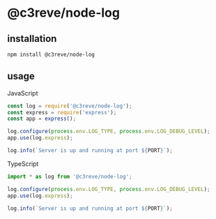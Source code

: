 # @c3reve/node-log

## installation
```bash
npm install @c3reve/node-log
```

## usage
JavaScript
```javascript
const log = require('@c3reve/node-log');
const express = require('express');
const app = express();

log.configure(process.env.LOG_TYPE, process.env.LOG_DEBUG_LEVEL);
app.use(log.express);

log.info(`Server is up and running at port ${PORT}`);
```

TypeScript
```typescript
import * as log from '@c3reve/node-log';

log.configure(process.env.LOG_TYPE, process.env.LOG_DEBUG_LEVEL);
app.use(log.express);

log.info(`Server is up and running at port ${PORT}`);
```
